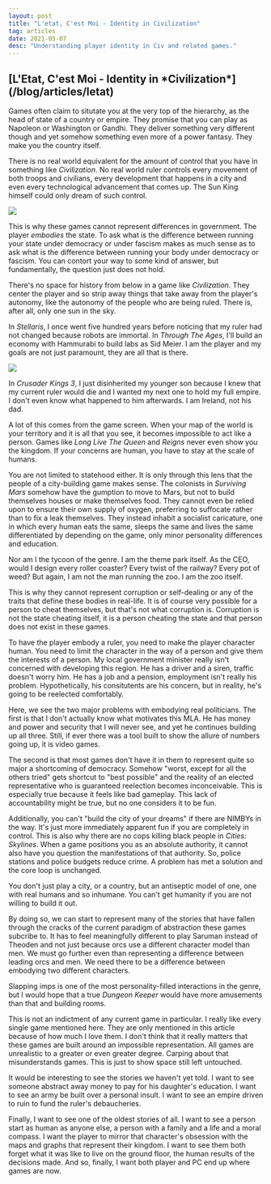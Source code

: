 ```yaml
---
layout: post
title: "L'etat, C'est Moi - Identity in Civilization"
tag: articles
date: 2021-05-07
desc: "Understanding player identity in Civ and related games."
---
```

<h2>[L'Etat, C'est Moi - Identity in *Civilization*](/blog/articles/letat)</h2>

Games often claim to situtate you at the very top of the hierarchy, as the head of state of a country or empire. They promise that you can play as Napoleon or Washington or Gandhi. They deliver something very different though and yet somehow something even more of a power fantasy. They make you the country itself.


There is no real world equivalent for the amount of control that you have in something like *Civilization*. No real world ruler controls every movement of both troops and civilians, every development that happens in a city and even every technological advancement that comes up. The Sun King himself could only dream of such control.

<img src="/blogImages/civ6.png" />

This is why these games cannot represent differences in government. The player *embodies* the state. To ask what is the difference between running your state under democracy or under fascism makes as much sense as to ask what is the difference between running your body under democracy or fascism. You can contort your way to some kind of answer, but fundamentally, the question just does not hold.


There's no space for history from below in a game like *Civilization*. They center the player and so strip away things that take away from the player's autonomy, like the autonomy of the people who are being ruled. There is, after all, only one sun in the sky.


In *Stellaris*, I once went five hundred years before noticing that my ruler had not changed because robots are immortal. In *Through The Ages*, I'll build an economy with Hammurabi to build labs as Sid Meier. I am the player and my goals are not just paramount, they are all that is there.

<img src="/blogImages/tta.png" />

In *Crusader Kings 3*, I just disinherited my younger son because I knew that my current ruler would die and I wanted my next one to hold my full empire. I don't even know what happened to him afterwards. I am Ireland, not his dad.


A lot of this comes from the game screen. When your map of the world is your territory and it is all that you see, it becomes impossible to act like a person. Games like *Long Live The Queen* and *Reigns* never even show you the kingdom. If your concerns are human, you have to stay at the scale of humans.


You are not limited to statehood either. It is only through this lens that the people of a city-building game makes sense. The colonists in *Surviving Mars* somehow have the gumption to move to Mars, but not to build themselves houses or make themselves food. They cannot even be relied upon to ensure their own supply of oxygen, preferring to suffocate rather than to fix a leak themselves. They instead inhabit a socialist caricature, one in which every human eats the same, sleeps the same and lives the same differentiated by depending on the game, only minor personality differences and education.


Nor am I the tycoon of the genre. I am the theme park itself. As the CEO, would I design every roller coaster? Every twist of the railway? Every pot of weed? But again, I am not the man running the zoo. I am the zoo itself.


This is why they cannot represent corruption or self-dealing or any of the traits that define these bodies in real-life. It is of course very possible for a person to cheat themselves, but that's not what corruption is. Corruption is not the state cheating itself, it is a person cheating the state and that person does not exist in these games.


To have the player embody a ruler, you need to make the player character human. You need to limit the character in the way of a person and give them the interests of a person. My local government minister really isn't concerned with developing this region. He has a driver and a siren, traffic doesn't worry him. He has a job and a pension, employment isn't really his problem. Hypothetically, his consitutents are his concern, but in reality, he's going to be reelected comfortably.


Here, we see the two major problems with embodying real politicians. The first is that I don't actually know what motivates this MLA. He has money and power and security that I will never see, and yet he continues building up all three. Still, if ever there was a tool built to show the allure of numbers going up, it is video games.


The second is that most games don't have it in them to represent quite so major a shortcoming of democracy. Somehow "worst, except for all the others tried" gets shortcut to "best possible" and the reality of an elected representative who is guaranteed reelection becomes inconceivable. This is especially true because it feels like bad gameplay. This lack of accountability might be true, but no one considers it to be fun.


Additionally, you can't "build the city of your dreams" if there are NIMBYs in the way. It's just more immediately apparent fun if you are completely in control. This is also why there are no cops killing black people in *Cities: Skylines*. When a game positions you as an absolute authority, it cannot also have you question the manifestations of that authority. So, police stations and police budgets reduce crime. A problem has met a solution and the core loop is unchanged.


You don't just play a city, or a country, but an antiseptic model of one, one with real humans and so inhumane. You can't get humanity if you are not willing to build it out.


By doing so, we can start to represent many of the stories that have fallen through the cracks of the current paradigm of abstraction these games subcribe to. It has to feel meaningfully different to play Saruman instead of Theoden and not just because orcs use a different character model than men. We must go further even than representing a difference between leading orcs and men. We need there to be a difference between embodying two different characters.


Slapping imps is one of the most personality-filled interactions in the genre, but I would hope that a true *Dungeon Keeper* would have more amusements than that and building rooms.


This is not an indictment of any current game in particular. I really like every single game mentioned here. They are only mentioned in this article because of how much I love them. I don't think that it really matters that these games are built around an impossible representation. All games are unrealistic to a greater or even greater degree. Carping about that misunderstands games. This is just to show space still left untouched.


It would be interesting to see the stories we haven't yet told. I want to see someone abstract away money to pay for his daughter's education. I want to see an army be built over a personal insult. I want to see an empire driven to ruin to fund the ruler's debaucheries.


Finally, I want to see one of the oldest stories of all. I want to see a person start as human as anyone else, a person with a family and a life and a moral compass. I want the player to mirror that character's obsession with the maps and graphs that represent their kingdom. I want to see them both forget what it was like to live on the ground floor, the human results of the decisions made. And so, finally, I want both player and PC end up where games are now.

